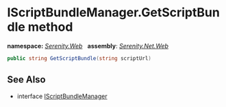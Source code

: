 # IScriptBundleManager.GetScriptBundle method
**namespace:** *[Serenity.Web](../../README.md#serenity.web-namespace)*   **assembly**: *[Serenity.Net.Web](../../README.md)*

```csharp
public string GetScriptBundle(string scriptUrl)
```

## See Also

* interface [IScriptBundleManager](../IScriptBundleManager.md)